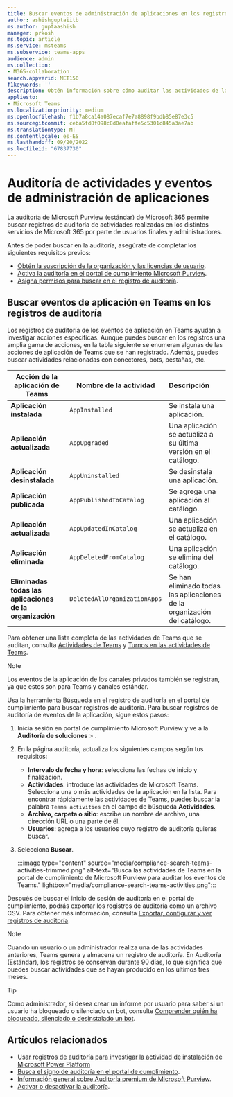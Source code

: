 ```yaml
---
title: Buscar eventos de administración de aplicaciones en los registros de auditoría
author: ashishguptaiitb
ms.author: guptaashish
manager: prkosh
ms.topic: article
ms.service: msteams
ms.subservice: teams-apps
audience: admin
ms.collection:
- M365-collaboration
search.appverid: MET150
f1keywords: ''
description: Obtén información sobre cómo auditar las actividades de la aplicación Teams de los usuarios y administradores de la organización.
appliesto:
- Microsoft Teams
ms.localizationpriority: medium
ms.openlocfilehash: f1b7a8ca14a087ecaf7e7a8898f9bdb85e87e3c5
ms.sourcegitcommit: ceba5fd8f098c8d0eafaffe5c5301c845a3ae7ab
ms.translationtype: MT
ms.contentlocale: es-ES
ms.lasthandoff: 09/20/2022
ms.locfileid: "67837730"
---
```

# <a name="audit-for-app-management-activities-and-events"></a>Auditoría de actividades y eventos de administración de aplicaciones

La auditoría de Microsoft Purview (estándar) de Microsoft 365 permite buscar registros de auditoría de actividades realizadas en los distintos servicios de Microsoft 365 por parte de usuarios finales y administradores.

Antes de poder buscar en la auditoría, asegúrate de completar los siguientes requisitos previos:

* [Obtén la suscripción de la organización y las licencias de usuario](/microsoft-365/compliance/set-up-basic-audit).
* [Activa la auditoría en el portal de cumplimiento Microsoft Purview](/microsoft-365/compliance/turn-audit-log-search-on-or-off).
* [Asigna permisos para buscar en el registro de auditoría](/microsoft-365/compliance/set-up-basic-audit).

## <a name="search-the-audit-logs-for-app-events-in-teams"></a>Buscar eventos de aplicación en Teams en los registros de auditoría

Los registros de auditoría de los eventos de aplicación en Teams ayudan a investigar acciones específicas. Aunque puedes buscar en los registros una amplia gama de acciones, en la tabla siguiente se enumeran algunas de las acciones de aplicación de Teams que se han registrado. Además, puedes buscar actividades relacionadas con conectores, bots, pestañas, etc.

| Acción de la aplicación de Teams                  | Nombre de la actividad                | Descripción                                              |
|-----------------------------------|------------------------------|:---------------------------------------------------------|
| **Aplicación instalada**                 | `AppInstalled`               | Se instala una aplicación.                                     |
| **Aplicación actualizada**                  | `AppUpgraded`                | Una aplicación se actualiza a su última versión en el catálogo. |
| **Aplicación desinstalada**               | `AppUninstalled`             | Se desinstala una aplicación.                                   |
| **Aplicación publicada**                 | `AppPublishedToCatalog`      | Se agrega una aplicación al catálogo.                          |
| **Aplicación actualizada**                   | `AppUpdatedInCatalog`        | Una aplicación se actualiza en el catálogo.                        |
| **Aplicación eliminada**                   | `AppDeletedFromCatalog`      | Una aplicación se elimina del catálogo.                      |
| **Eliminadas todas las aplicaciones de la organización** | `DeletedAllOrganizationApps` | Se han eliminado todas las aplicaciones de la organización del catálogo.          |

Para obtener una lista completa de las actividades de Teams que se auditan, consulta [Actividades de Teams](audit-log-events.md#teams-activities) y [Turnos en las actividades de Teams](audit-log-events.md#shifts-in-teams-activities).

> [!NOTE]
> Los eventos de la aplicación de los canales privados también se registran, ya que estos son para Teams y canales estándar.

Usa la herramienta Búsqueda en el registro de auditoría en el portal de cumplimiento para buscar registros de auditoría. Para buscar registros de auditoría de eventos de la aplicación, sigue estos pasos:

1. Inicia sesión en portal de cumplimiento Microsoft Purview y ve a la **Auditoría de soluciones** > **[](https://compliance.microsoft.com/auditlogsearch)**.
1. En la página auditoría, actualiza los siguientes campos según tus requisitos:

   * **Intervalo de fecha y hora**: selecciona las fechas de inicio y finalización.
   * **Actividades**: introduce las actividades de Microsoft Teams. Selecciona una o más actividades de la aplicación en la lista. Para encontrar rápidamente las actividades de Teams, puedes buscar la palabra `Teams activities` en el campo de búsqueda **Actividades**.
   * **Archivo, carpeta o sitio**: escribe un nombre de archivo, una dirección URL o una parte de él.
   * **Usuarios**: agrega a los usuarios cuyo registro de auditoría quieras buscar.

1. Selecciona **Buscar**.

   :::image type="content" source="media/compliance-search-teams-activities-trimmed.png" alt-text="Busca las actividades de Teams en la portal de cumplimiento de Microsoft Purview para auditar los eventos de Teams." lightbox="media/compliance-search-teams-activities.png":::

Después de buscar el inicio de sesión de auditoría en el portal de cumplimiento, podrás exportar los registros de auditoría como un archivo CSV. Para obtener más información, consulta [Exportar, configurar y ver registros de auditoría](/microsoft-365/compliance/export-view-audit-log-records).

> [!NOTE]
> Cuando un usuario o un administrador realiza una de las actividades anteriores, Teams genera y almacena un registro de auditoría. En Auditoría (Estándar), los registros se conservan durante 90 días, lo que significa que puedes buscar actividades que se hayan producido en los últimos tres meses.

> [!TIP]
> Como administrador, si desea crear un informe por usuario para saber si un usuario ha bloqueado o silenciado un bot, consulte [Comprender quién ha bloqueado, silenciado o desinstalado un bot](/microsoftteams/platform/bots/how-to/conversations/send-proactive-messages?#understand-who-blocked-muted-or-uninstalled-a-bot).

## <a name="related-articles"></a>Artículos relacionados

* [Usar registros de auditoría para investigar la actividad de instalación de Microsoft Power Platform](manage-power-platform-apps.md#use-audit-logs-to-investigate-microsoft-power-platform-installation-activity)
* [Busca el signo de auditoría en el portal de cumplimiento](/microsoft-365/compliance/search-the-audit-log-in-security-and-compliance).
* [Información general sobre Auditoría premium de Microsoft Purview](/microsoft-365/compliance/advanced-audit).
* [Activar o desactivar la auditoría](/microsoft-365/compliance/turn-audit-log-search-on-or-off).
